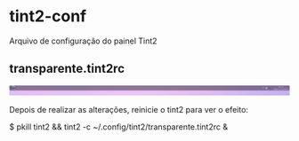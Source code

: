 # tint2-conf
Arquivo de configuração do painel Tint2

## transparente.tint2rc
![](https://raw.githubusercontent.com/tuxslack/tint2-conf/refs/heads/master/transparente.tint2rc.png)


Depois de realizar as alterações, reinicie o tint2 para ver o efeito:

$ pkill tint2 && tint2 -c ~/.config/tint2/transparente.tint2rc &
